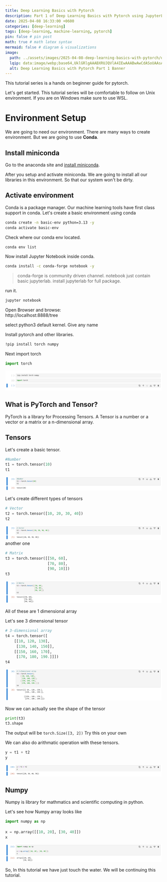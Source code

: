 ```yaml
---
title: Deep Learning Basics with Pytorch
description: Part 1 of Deep Learning Basics with Pytorch using JupyterLab
date: 2025-04-08 16:33:00 +0600
categories: [deep-learning]
tags: [deep-learning, machine-learning, pytorch]
pin: false # pin post
math: true # math latex syntax
mermaid: false # diagram & visualizations
image:
  path: ../assets/images/2025-04-08-deep-learning-basics-with-pytorch/deep-learning-basics-banner.png
  lqip: data:image/webp;base64,UklGRlgAAABXRUJQVlA4IEwAAABwAwCdASoUAAsAPzmEuVOvKKWisAgB4CcJYgC7ABrVtaXaUAAA/s2DBAG0CXXVg2oNx6O9rSf7FJgw08q9aJ7lmmvJHpO19QNxoAAA
  alt: Deep Learning Basics with Pytorch Part 1 Banner
---
```


This tutorial series is a hands on beginner guide for pytorch.

Let's get started. This tutorial series will be comfortable to follow on Unix environment. If you are on Windows make sure to use WSL.

# Environment Setup

We are going to need our environment. There are many ways to create environment. But we are going to use **Conda**.

## Install miniconda
Go to the anaconda site and [install miniconda](https://www.anaconda.com/docs/getting-started/miniconda/install#quickstart-install-instructions).

After you setup and activate miniconda. We are going to install all our libraries in this environment. So that our system won't be dirty.

## Activate environment
Conda is a package manager. Our machine learning tools have first class support in conda. Let's create a basic environment using conda

```sh
conda create -n basic-env python=3.13 -y
conda activate basic-env
```

Check where our conda env located.
```sh
conda env list
```

Now install Jupyter Notebook inside conda.
```sh
conda install -c conda-forge notebook -y
```
> conda-forge is community driven channel. notebook just contain basic jupyterlab. install jupyterlab for full package.

run it.
```sh
jupyter notebook
```
Open Browser and browse:  
http://localhost:8888/tree

select python3 default kernel. Give any name

Install pytorch and other libraries.
```sh
!pip install torch numpy
```
Next import torch
```python
import torch
```
![import torch](<../assets/images/2025-04-08-deep-learning-basics-with-pytorch/Screenshot 2025-04-08 at 19-08-56 basics.png>)

## What is PyTorch and Tensor?
PyTorch is a library for Processing Tensors. A Tensor is a number or a vector or a matrix or a n-dimensional array.


## Tensors
Let's create a basic tensor.
```python
#Number
t1 = torch.tensor(10)
t1
```
![tensor-ex-1](<../assets/images/2025-04-08-deep-learning-basics-with-pytorch/Screenshot 2025-04-08 at 19-35-10 basics.png>)


Let's create different types of tensors
```python
# Vector
t2 = torch.tensor([10, 20, 30, 40])
t2
```
![vector tensor](<../assets/images/2025-04-08-deep-learning-basics-with-pytorch/Screenshot 2025-04-08 at 19-40-50 basics.png>)
another one
```python
# Matrix
t3 = torch.tensor([[50, 60], 
                   [70, 80], 
                   [90, 10]])
t3
```
![matrix tensor](<../assets/images/2025-04-08-deep-learning-basics-with-pytorch/Screenshot 2025-04-08 at 19-38-50 basics.png>)


All of these are 1 dimensional array

Let's see 3 dimensional tensor
```python
# 3-dimensional array
t4 = torch.tensor([
    [[10, 120, 130], 
     [130, 140, 150]], 
    [[150, 160, 170], 
     [170, 180, 190.]]])
t4
```
![3 dimensional tensor](<../assets/images/2025-04-08-deep-learning-basics-with-pytorch/Screenshot 2025-04-08 at 19-44-59 basics.png>)


Now we can actually see the shape of the tensor
```python
print(t3)
t3.shape
```
The output will be `torch.Size([3, 2])`
Try this on your own

We can also do arithmatic operation with these tensors.
```python
y = t1 + t2
y
```
![arithmatic operation](<../assets/images/2025-04-08-deep-learning-basics-with-pytorch/Screenshot 2025-04-08 at 19-49-53 basics.png>)


## Numpy

Numpy is library for mathmatics and scientific computing in python.

Let's see how Numpy array looks like
```python
import numpy as np

x = np.array([[10, 20], [30, 40]])
x
```
![numpy example](<../assets/images/2025-04-08-deep-learning-basics-with-pytorch/Screenshot 2025-04-08 at 19-53-21 basics.png>)

So, In this tutorial we have just touch the water. We will be continuing this tutorial.  












